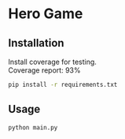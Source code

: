 # Hero Game

## Installation

Install coverage for testing.\
Coverage report: 93%

```bash
pip install -r requirements.txt 
```

## Usage

```python
python main.py
```
